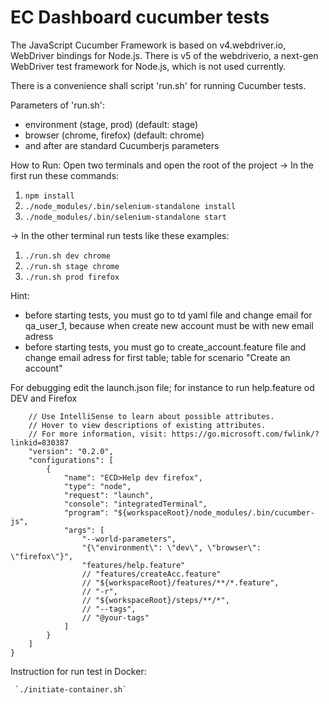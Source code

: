 # EC Dashboard cucumber tests

The JavaScript Cucumber Framework is based on v4.webdriver.io, WebDriver bindings for Node.js. There is v5 of the webdriverio, a next-gen WebDriver test framework for Node.js, which is not used currently.

There is a convenience shall script 'run.sh' for running Cucumber tests.

Parameters of 'run.sh':
- environment (stage, prod) (default: stage)
- browser (chrome, firefox) (default: chrome)
- and after are standard Cucumberjs parameters

How to Run:
     Open two terminals and open the root of the project
-> In the first run these commands:
1. `npm install`
2. `./node_modules/.bin/selenium-standalone install `
3. `./node_modules/.bin/selenium-standalone start`

->  In the other terminal run tests like these examples:
1. `./run.sh dev chrome`
2. `./run.sh stage chrome` 
3. `./run.sh prod firefox`

Hint:
 - before starting tests, you must go to td yaml file and change email for qa_user_1, because when create new account must be with new email adress
 - before starting tests, you must go to create_account.feature file and change email adress for first table; table for scenario "Create an account"

For debugging edit the launch.json file; for instance to run help.feature od DEV and Firefox
```{
    // Use IntelliSense to learn about possible attributes.
    // Hover to view descriptions of existing attributes.
    // For more information, visit: https://go.microsoft.com/fwlink/?linkid=830387
    "version": "0.2.0",
    "configurations": [   
        {
            "name": "ECD>Help dev firefox",
            "type": "node",
            "request": "launch",
            "console": "integratedTerminal",
            "program": "${workspaceRoot}/node_modules/.bin/cucumber-js",
            "args": [
                "--world-parameters",
                "{\"environment\": \"dev\", \"browser\": \"firefox\"}",
                "features/help.feature"
                // "features/createAcc.feature"
                // "${workspaceRoot}/features/**/*.feature",
                // "-r",
                // "${workspaceRoot}/steps/**/*",
                // "--tags",
                // "@your-tags"
            ]
        }
    ]
}
```

Instruction for run test in Docker:

     `./initiate-container.sh`

